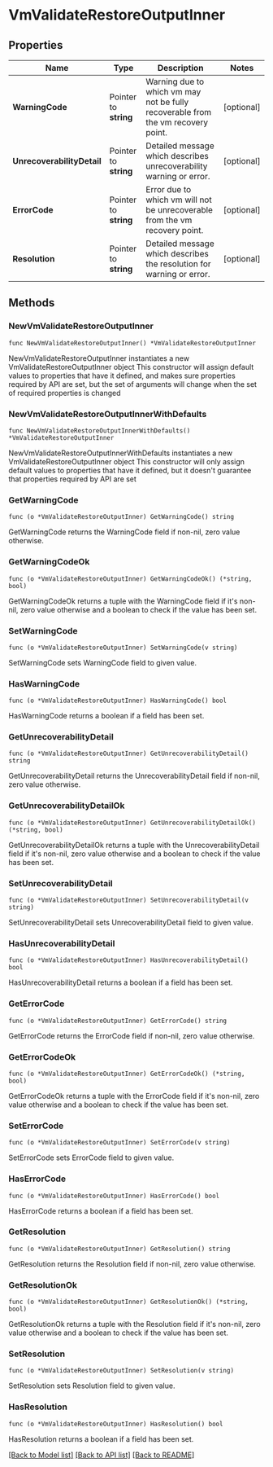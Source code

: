 # VmValidateRestoreOutputInner

## Properties

Name | Type | Description | Notes
------------ | ------------- | ------------- | -------------
**WarningCode** | Pointer to **string** | Warning due to which vm may not be fully recoverable from the vm recovery point.  | [optional] 
**UnrecoverabilityDetail** | Pointer to **string** | Detailed message which describes unrecoverability warning or error.  | [optional] 
**ErrorCode** | Pointer to **string** | Error due to which vm will not be unrecoverable from the vm recovery point.  | [optional] 
**Resolution** | Pointer to **string** | Detailed message which describes the resolution for warning or error.  | [optional] 

## Methods

### NewVmValidateRestoreOutputInner

`func NewVmValidateRestoreOutputInner() *VmValidateRestoreOutputInner`

NewVmValidateRestoreOutputInner instantiates a new VmValidateRestoreOutputInner object
This constructor will assign default values to properties that have it defined,
and makes sure properties required by API are set, but the set of arguments
will change when the set of required properties is changed

### NewVmValidateRestoreOutputInnerWithDefaults

`func NewVmValidateRestoreOutputInnerWithDefaults() *VmValidateRestoreOutputInner`

NewVmValidateRestoreOutputInnerWithDefaults instantiates a new VmValidateRestoreOutputInner object
This constructor will only assign default values to properties that have it defined,
but it doesn't guarantee that properties required by API are set

### GetWarningCode

`func (o *VmValidateRestoreOutputInner) GetWarningCode() string`

GetWarningCode returns the WarningCode field if non-nil, zero value otherwise.

### GetWarningCodeOk

`func (o *VmValidateRestoreOutputInner) GetWarningCodeOk() (*string, bool)`

GetWarningCodeOk returns a tuple with the WarningCode field if it's non-nil, zero value otherwise
and a boolean to check if the value has been set.

### SetWarningCode

`func (o *VmValidateRestoreOutputInner) SetWarningCode(v string)`

SetWarningCode sets WarningCode field to given value.

### HasWarningCode

`func (o *VmValidateRestoreOutputInner) HasWarningCode() bool`

HasWarningCode returns a boolean if a field has been set.

### GetUnrecoverabilityDetail

`func (o *VmValidateRestoreOutputInner) GetUnrecoverabilityDetail() string`

GetUnrecoverabilityDetail returns the UnrecoverabilityDetail field if non-nil, zero value otherwise.

### GetUnrecoverabilityDetailOk

`func (o *VmValidateRestoreOutputInner) GetUnrecoverabilityDetailOk() (*string, bool)`

GetUnrecoverabilityDetailOk returns a tuple with the UnrecoverabilityDetail field if it's non-nil, zero value otherwise
and a boolean to check if the value has been set.

### SetUnrecoverabilityDetail

`func (o *VmValidateRestoreOutputInner) SetUnrecoverabilityDetail(v string)`

SetUnrecoverabilityDetail sets UnrecoverabilityDetail field to given value.

### HasUnrecoverabilityDetail

`func (o *VmValidateRestoreOutputInner) HasUnrecoverabilityDetail() bool`

HasUnrecoverabilityDetail returns a boolean if a field has been set.

### GetErrorCode

`func (o *VmValidateRestoreOutputInner) GetErrorCode() string`

GetErrorCode returns the ErrorCode field if non-nil, zero value otherwise.

### GetErrorCodeOk

`func (o *VmValidateRestoreOutputInner) GetErrorCodeOk() (*string, bool)`

GetErrorCodeOk returns a tuple with the ErrorCode field if it's non-nil, zero value otherwise
and a boolean to check if the value has been set.

### SetErrorCode

`func (o *VmValidateRestoreOutputInner) SetErrorCode(v string)`

SetErrorCode sets ErrorCode field to given value.

### HasErrorCode

`func (o *VmValidateRestoreOutputInner) HasErrorCode() bool`

HasErrorCode returns a boolean if a field has been set.

### GetResolution

`func (o *VmValidateRestoreOutputInner) GetResolution() string`

GetResolution returns the Resolution field if non-nil, zero value otherwise.

### GetResolutionOk

`func (o *VmValidateRestoreOutputInner) GetResolutionOk() (*string, bool)`

GetResolutionOk returns a tuple with the Resolution field if it's non-nil, zero value otherwise
and a boolean to check if the value has been set.

### SetResolution

`func (o *VmValidateRestoreOutputInner) SetResolution(v string)`

SetResolution sets Resolution field to given value.

### HasResolution

`func (o *VmValidateRestoreOutputInner) HasResolution() bool`

HasResolution returns a boolean if a field has been set.


[[Back to Model list]](../README.md#documentation-for-models) [[Back to API list]](../README.md#documentation-for-api-endpoints) [[Back to README]](../README.md)


